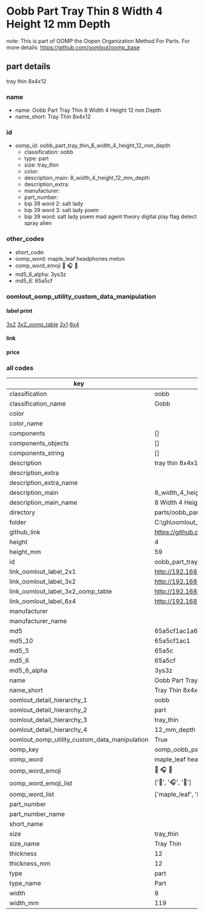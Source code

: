 # Oobb Part Tray Thin 8 Width 4 Height 12 mm Depth  

note: This is part of OOMP the Oopen Organization Method For Parts. For more details: https://github.com/oomlout/oomp_base

##  part details
  



tray thin 8x4x12



### name
* name: Oobb Part Tray Thin 8 Width 4 Height 12 mm Depth
* name_short: Tray Thin 8x4x12 
### id
* oomp_id: oobb_part_tray_thin_8_width_4_height_12_mm_depth
  * classification: oobb
  * type: part
  * size: tray_thin
  * color: 
  * description_main: 8_width_4_height_12_mm_depth
  * description_extra: 
  * manufacturer: 
  * part_number: 
  * bip 39 word 2: salt lady
  * bip 39 word 3: salt lady poem
  * bip 39 word: salt lady poem mad agent theory digital play flag detect spray alien

### other_codes
* short_code: 
* oomp_word: maple_leaf headphones melon
* oomp_word_emoji :maple_leaf: :headphones: :melon:
* md5_6_alpha: 3ys3z
* md5_6: 65a5cf






### oomlout_oomp_utility_custom_data_manipulation
#### label print
[3x2](http://192.168.1.245:1112/?label=oomp%203ys3z)
[3x2_oomp_table](http://192.168.1.108:1112/?label=oomp%203ys3z)
[2x1](http://192.168.1.242:1112/?label=oomp%203ys3z)
[6x4](http://192.168.1.55:1112/?label=oomp%203ys3z)    

#### link

                              

#### price







### all codes 
| key | value |  
| --- | --- |  
| classification | oobb |  
| classification_name | Oobb |  
| color |  |  
| color_name |  |  
| components | [] |  
| components_objects | [] |  
| components_string | [] |  
| description | tray thin 8x4x12 |  
| description_extra |  |  
| description_extra_name |  |  
| description_main | 8_width_4_height_12_mm_depth |  
| description_main_name | 8 Width 4 Height 12 mm Depth |  
| directory | parts/oobb_part_tray_thin_8_width_4_height_12_mm_depth |  
| folder | C:\gh\oomlout_oobb_version_4_generated_parts\things\oobb_part_tray_thin_8_width_4_height_12_mm_depth |  
| github_link | https://github.com/oomlout/oomlout_oomp_part_src/tree/main/parts/oobb_part_tray_thin_8_width_4_height_12_mm_depth |  
| height | 4 |  
| height_mm | 59 |  
| id | oobb_part_tray_thin_8_width_4_height_12_mm_depth |  
| link_oomlout_label_2x1 | http://192.168.1.242:1112/?label=oomp%203ys3z |  
| link_oomlout_label_3x2 | http://192.168.1.245:1112/?label=oomp%203ys3z |  
| link_oomlout_label_3x2_oomp_table | http://192.168.1.108:1112/?label=oomp%203ys3z |  
| link_oomlout_label_6x4 | http://192.168.1.55:1112/?label=oomp%203ys3z |  
| manufacturer |  |  
| manufacturer_name |  |  
| md5 | 65a5cf1ac1a647bf8102785b4e1f25f5 |  
| md5_10 | 65a5cf1ac1 |  
| md5_5 | 65a5c |  
| md5_6 | 65a5cf |  
| md5_6_alpha | 3ys3z |  
| name | Oobb Part Tray Thin 8 Width 4 Height 12 mm Depth |  
| name_short | Tray Thin 8x4x12  |  
| oomlout_detail_hierarchy_1 | oobb |  
| oomlout_detail_hierarchy_2 | part |  
| oomlout_detail_hierarchy_3 | tray_thin |  
| oomlout_detail_hierarchy_4 | 12_mm_depth |  
| oomlout_oomp_utility_custom_data_manipulation | True |  
| oomp_key | oomp_oobb_part_tray_thin_8_width_4_height_12_mm_depth |  
| oomp_word | maple_leaf headphones melon |  
| oomp_word_emoji | :maple_leaf: :headphones: :melon: |  
| oomp_word_emoji_list | [':maple_leaf:', ':headphones:', ':melon:'] |  
| oomp_word_list | ['maple_leaf', 'headphones', 'melon'] |  
| part_number |  |  
| part_number_name |  |  
| short_name |  |  
| size | tray_thin |  
| size_name | Tray Thin |  
| thickness | 12 |  
| thickness_mm | 12 |  
| type | part |  
| type_name | Part |  
| width | 8 |  
| width_mm | 119 |  

